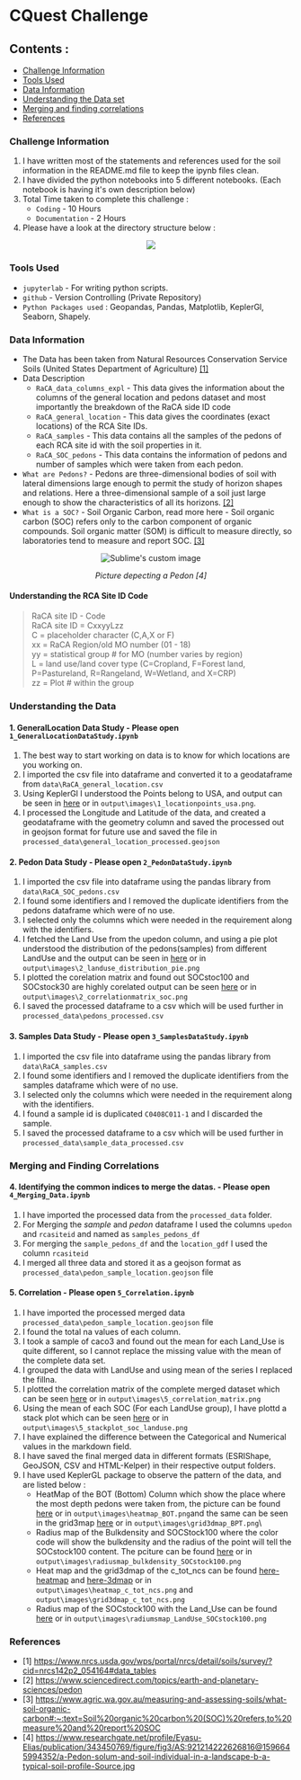 # CQuest Challenge 

## Contents : 
* [Challenge Information](#challenge-information)
* [Tools Used](#tools-used)
* [Data Information](#data-information)
* [Understanding the Data set](#understanding-the-data)
* [Merging and finding correlations](#merging-and-finding-correlations)
* [References](#references)

### **Challenge Information**

1. I have written most of the statements and references used for the soil information in the README.md file to keep the ipynb files clean. 
2. I have divided the python notebooks into 5 different notebooks. (Each notebook is having it's own description below)
3. Total Time taken to complete this challenge : 
   * `Coding` - 10 Hours
   * `Documentation` - 2 Hours
4. Please have a look at the directory structure below : 
<p align="center">
  <img src="https://user-images.githubusercontent.com/75158219/131719578-0ef4d531-8635-4b3f-9091-8e3bb4917b89.png"/>
</p> 

### **Tools Used**

* `jupyterlab` - For writing python scripts. 
* `github` - Version Controlling (Private Repository)
* `Python Packages used` : Geopandas, Pandas, Matplotlib, KeplerGl, Seaborn, Shapely.


### **Data Information**

* The Data has been taken from Natural Resources Conservation Service Soils (United States Department of Agriculture) [[1]](#1)
* Data Description
  * `RaCA_data_columns_expl` - This data gives the information about the columns of the general location and pedons dataset and most importantly the breakdown of the RaCA side ID code
  * `RaCA_general_location` - This data gives the coordinates (exact locations) of the RCA Site IDs. 
  * `RaCA_samples` - This data contains all the samples of the pedons of each RCA site id with the soil properties in it.
  * `RaCA_SOC_pedons` - This data contains the information of pedons and number of samples which were taken from each pedon. 
* `What are Pedons?` - Pedons are three-dimensional bodies of soil with lateral dimensions large enough to permit the study of horizon shapes and relations. Here a three-dimensional sample of a soil just large enough to show the characteristics of all its horizons. [[2]](#2) 
* `What is a SOC?` - Soil Organic Carbon, read more here - Soil organic carbon (SOC) refers only to the carbon component of organic compounds. Soil organic matter (SOM) is difficult to measure directly, so laboratories tend to measure and report SOC. [[3]](#3)
<p align="center">
  <img src="https://user-images.githubusercontent.com/75158219/131504716-c6b425c1-a4d5-45e0-aaed-e0eccaabe252.png" alt="Sublime's custom image"/>
</p>   
<p align='center'>
   <em>Picture depecting a Pedon [4]</em>
</p>
  
#### Understanding the RCA Site ID Code 
 
>RaCA site ID - Code\
>RaCA site ID = CxxyyLzz\
>C = placeholder character (C,A,X or F)\
>xx = RaCA Region/old MO number (01 - 18)\
>yy = statistical group # for MO (number varies by region)\
>L = land use/land cover type (C=Cropland, F=Forest land, P=Pastureland, R=Rangeland, W=Wetland, and X=CRP)\
>zz = Plot # within the group

### **Understanding the Data**

#### 1. GeneralLocation Data Study - Please open `1_GeneralLocationDataStudy.ipynb`

1. The best way to start working on data is to know for which locations are you working on. 
2. I imported the csv file into dataframe and converted it to a geodataframe from `data\RaCA_general_location.csv`
3. Using KeplerGl I understood the Points belong to USA, and output can be seen in [here](https://user-images.githubusercontent.com/75158219/131683244-dbadc435-0a8b-456e-bc0a-4cb63201e3fa.png) or in `output\images\1_locationpoints_usa.png`.
4. I processed the Longitude and Latitude of the data, and created a geodataframe with the geometry column and saved the processed out in geojson format for future use and saved the file in `processed_data\general_location_processed.geojson`


#### 2. Pedon Data Study - Please open `2_PedonDataStudy.ipynb`

1. I imported the csv file into dataframe using the pandas library from `data\RaCA_SOC_pedons.csv`
2. I found some identifiers and I removed the duplicate identifiers from the pedons dataframe which were of no use. 
3. I selected only the columns which were needed in the requirement along with the identifiers. 
4. I fetched the Land Use from the upedon column, and using a pie plot understood the distribution of the pedons(samples) from different LandUse and the output can be seen in [here](https://user-images.githubusercontent.com/75158219/131683898-79948414-f380-4db9-b26c-8200686bd474.png) or in `output\images\2_landuse_distribution_pie.png`
5. I plotted the corelation matrix and found out SOCstoc100 and SOCstock30 are highly corelated output can be seen [here](https://user-images.githubusercontent.com/75158219/131683820-3bd82c93-3e6e-4a02-bca2-a18ce7d4514d.png) or in `output\images\2_correlationmatrix_soc.png`
6. I saved the processed dataframe to a csv which will be used further in `processed_data\pedons_processed.csv`


#### 3. Samples Data Study - Please open `3_SamplesDataStudy.ipynb`

1. I imported the csv file into dataframe using the pandas library from `data\RaCA_samples.csv` 
2. I found some identifiers and I removed the duplicate identifiers from the samples dataframe which were of no use.
3. I selected only the columns which were needed in the requirement along with the identifiers. 
4. I found a sample id is duplicated `C0408C011-1` and I discarded the sample. 
5. I saved the processed dataframe to a csv which will be used further in `processed_data\sample_data_processed.csv`

### Merging and Finding Correlations

#### 4. Identifying the common indices to merge the datas. - Please open `4_Merging_Data.ipynb`

1. I have imported the processed data from the `processed_data` folder. 
1. For Merging the _sample_ and _pedon_ dataframe I used the columns `upedon` and `rcasiteid` and named as `samples_pedons_df`
2. For merging the `sample_pedons_df` and the `location_gdf` I used the column `rcasiteid` 
3. I merged all three data and stored it as a geojson format as `processed_data\pedon_sample_location.geojson` file


#### 5. Correlation - Please open `5_Correlation.ipynb`

1. I have imported the processed merged data `processed_data\pedon_sample_location.geojson` file
1. I found the total na values of each column.
2. I took a sample of caco3 and found out the mean for each Land_Use is quite different, so I cannot replace the missing value with the mean of the complete data set.
3. I grouped the data with LandUse and using mean of the series I replaced the fillna.
4. I plotted the correlation matrix of the complete merged dataset which can be seen [here](https://user-images.githubusercontent.com/75158219/131684580-d393a582-958b-43fe-8a85-25fb996f22ec.png) or in `output\images\5_correlation_matrix.png`
5. Using the mean of each SOC (For each LandUse group), I have plottd a stack plot which can be seen [here](https://user-images.githubusercontent.com/75158219/131685104-ffdcdf71-91b9-4a42-ac61-a72058999508.png) or in `output\images\5_stackplot_soc_landuse.png`
6. I have explained the difference between the Categorical and Numerical values in the markdown field. 
7. I have saved the final merged data in different formats (ESRIShape, GeoJSON, CSV and HTML-Kelper) in their respective output folders.
8. I have used KeplerGL package to observe the pattern of the data, and are listed below : 
   * HeatMap of the BOT (Bottom) Column which show the place where the most depth pedons were taken from, the picture can be found [here](https://user-images.githubusercontent.com/75158219/131688808-93ec904e-7b96-472b-8fbe-a08f3f9e1090.png) or in `output\images\heatmap_BOT.png`and the same can be seen in the grid3map [here](https://user-images.githubusercontent.com/75158219/131689654-091723a4-16f5-4f01-a086-6a87ebfc5c8a.png) or in `output\images\grid3dmap_BPT.png`\
   * Radius map of the Bulkdensity and SOCStock100 where the color code will show the bulkdensity and the radius of the point will tell the SOCstock100 content. The pciture can be found [here](https://user-images.githubusercontent.com/75158219/131689073-1a139d3b-7044-41ac-857b-d0c01589463e.png) or in `output\images\radiusmap_bulkdensity_SOCstock100.png`
   * Heat map and the grid3dmap of the c_tot_ncs can be found [here-heatmap](https://user-images.githubusercontent.com/75158219/131690097-c82fbdee-a8a1-45ec-94e5-2b175bc97151.png) and [here-3dmap](https://user-images.githubusercontent.com/75158219/131690561-7c3f719c-7e5a-4018-9660-44e788e62ace.png)
 or in `output\images\heatmap_c_tot_ncs.png` and `output\images\grid3dmap_c_tot_ncs.png`
   * Radius map of the SOCstock100 with the Land_Use can be found [here](https://user-images.githubusercontent.com/75158219/131690698-79fd86a8-59b5-41d7-bb9c-366babac9d94.png) or in `output\images\radiumsmap_LandUse_SOCstock100.png`




### References

* <a id="1">[1]</a> 
https://www.nrcs.usda.gov/wps/portal/nrcs/detail/soils/survey/?cid=nrcs142p2_054164#data_tables
* <a id="2">[2]</a> 
https://www.sciencedirect.com/topics/earth-and-planetary-sciences/pedon
* <a id="3">[3]</a> 
https://www.agric.wa.gov.au/measuring-and-assessing-soils/what-soil-organic-carbon#:~:text=Soil%20organic%20carbon%20(SOC)%20refers,to%20measure%20and%20report%20SOC
* <a id="4">[4]</a> 
https://www.researchgate.net/profile/Eyasu-Elias/publication/343450769/figure/fig3/AS:921214222626816@1596645994352/a-Pedon-solum-and-soil-individual-in-a-landscape-b-a-typical-soil-profile-Source.jpg
